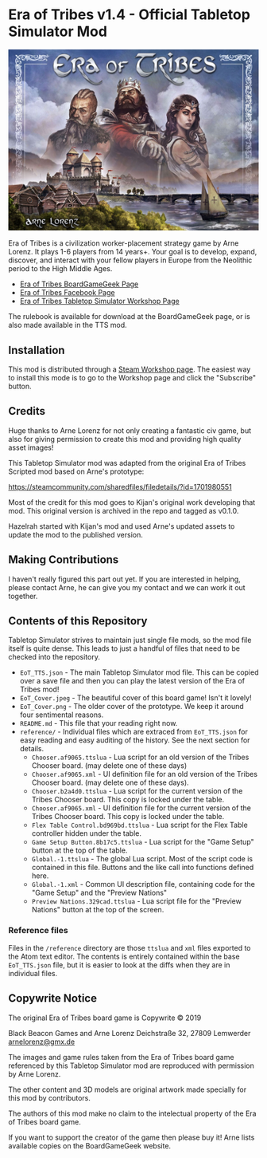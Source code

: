 Era of Tribes v1.4 - Official Tabletop Simulator Mod
======================================================

![Era of Tribes Cover](EoT_Cover.jpeg)

Era of Tribes is a civilization worker-placement strategy game by Arne Lorenz.
It plays 1-6 players from 14 years+. Your goal is to develop, expand, discover,
and interact with your fellow players in Europe from the Neolithic period to
the High Middle Ages.

* [Era of Tribes BoardGameGeek Page][1]
* [Era of Tribes Facebook Page][2]
* [Era of Tribes Tabletop Simulator Workshop Page][3]

The rulebook is available for download at the BoardGameGeek page, or is also
made available in the TTS mod.

Installation
------------------------------

This mod is distributed through a [Steam Workshop page][3]. The easiest way to
install this mode is to go to the Workshop page and click the "Subscribe"
button.

Credits
------------------------------

Huge thanks to Arne Lorenz for not only creating a fantastic civ game, but also
for giving permission to create this mod and providing high quality asset
images!

This Tabletop Simulator mod was adapted from the original Era of Tribes Scripted
mod based on Arne's prototype:

https://steamcommunity.com/sharedfiles/filedetails/?id=1701980551

Most of the credit for this mod goes to Kijan's original work developing that
mod. This original version is archived in the repo and tagged as v0.1.0.

Hazelrah started with Kijan's mod and used Arne's updated assets to update the
mod to the published version.


Making Contributions
------------------------------

I haven't really figured this part out yet. If you are interested in helping,
please contact Arne, he can give you my contact and we can work it out
together.

Contents of this Repository
------------------------------

Tabletop Simulator strives to maintain just single file mods, so the mod file
itself is quite dense. This leads to just a handful of files that need to be
checked into the repository.

* `EoT_TTS.json` - The main Tabletop Simulator mod file. This can be copied
  over a save file and then you can play the latest version of the Era of
  Tribes mod!
* `EoT_Cover.jpeg` - The beautiful cover of this board game! Isn't it lovely!
* `EoT_Cover.png` - The older cover of the prototype. We keep it around four
  sentimental reasons.
* `README.md` - This file that your reading right now.
* `reference/` - Individual files which are extraced from `EoT_TTS.json` for
  easy reading and easy auditing of the history. See the next section for
  details.
    * `Chooser.af9065.ttslua` - Lua script for an old version of the Tribes
      Chooser board. (may delete one of these days)
    * `Chooser.af9065.xml` - UI definition file for an old version of the
      Tribes Chooser board. (may delete one of these days).
    * `Chooser.b2a4d0.ttslua` - Lua script for the current version of the
      Tribes Chooser board. This copy is locked under the table.
    * `Chooser.af9065.xml` - UI definition file for the current version of the
      Tribes Chooser board. This copy is locked under the table.
    * `Flex Table Control.bd969bd.ttslua` - Lua script for the Flex Table
      controller hidden under the table.
    * `Game Setup Button.8b17c5.ttslua` - Lua script for the "Game Setup"
      button at the top of the table.
    * `Global.-1.ttslua` - The global Lua script. Most of the script code is
      contained in this file. Buttons and the like call into functions defined
      here.
    * `Global.-1.xml` - Common UI description file, containing code for the
      "Game Setup" and the "Preview Nations"
    * `Preview Nations.329cad.ttslua` - Lua script file for the
      "Preview Nations" button at the top of the screen.

### Reference files

Files in the `/reference` directory are those `ttslua` and `xml` files exported
to the Atom text editor. The contents is entirely contained within the base
`EoT_TTS.json` file, but it is easier to look at the diffs when they are in
individual files.

Copywrite Notice
------------------------------

The original Era of Tribes board game is Copywrite © 2019

Black Beacon Games and Arne Lorenz
Deichstraße 32, 27809 Lemwerder
arnelorenz@gmx.de

The images and game rules taken from the Era of Tribes board game referenced by
this Tabletop Simulator mod are reproduced with permission by Arne Lorenz.

The other content and 3D models are original artwork made specially for this
mod by contributors.

The authors of this mod make no claim to the intelectual property of the Era of
Tribes board game.

If you want to support the creator of the game then please buy it! Arne lists
available copies on the BoardGameGeek website.

[1]: https://boardgamegeek.com/boardgame/196354/era-tribes
[2]: https://www.facebook.com/eraoftribes/
[3]: https://steamcommunity.com/sharedfiles/filedetails/?id=1701980551
